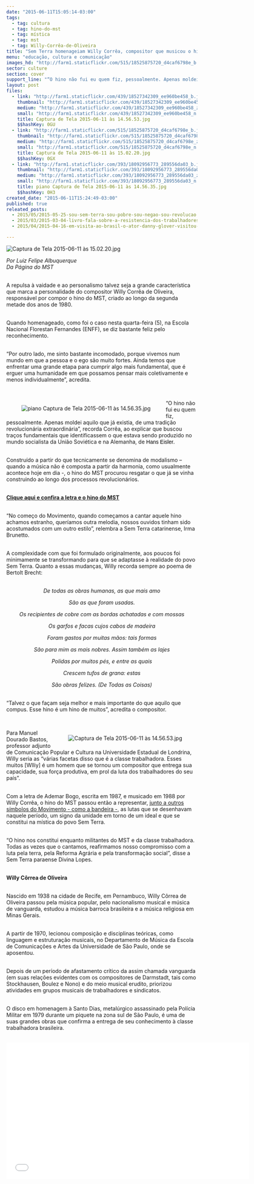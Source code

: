 ```yaml
---
date: "2015-06-11T15:05:14-03:00"
tags:
  - tag: cultura
  - tag: hino-do-mst
  - tag: mística
  - tag: mst
  - tag: Willy-Corrêa-de-Oliveira
title: "Sem Terra homenageiam Willy Corrêa, compositor que musicou o hino do MST"
menu: "educação, cultura e comunicação"
images_hd: "http://farm1.staticflickr.com/515/18525875720_d4caf6798e_b.jpg"
sector: culture
section: cover
support_line: "“O hino não fui eu quem fiz, pessoalmente. Apenas moldei aquilo que já existia, de uma tradição revolucionária extraordinária”, recorda Willy Corrêa."
layout: post
files:
  - link: "http://farm1.staticflickr.com/439/18527342309_ee960be458_b.jpg"
    thumbnail: "http://farm1.staticflickr.com/439/18527342309_ee960be458_t.jpg"
    medium: "http://farm1.staticflickr.com/439/18527342309_ee960be458_z.jpg"
    small: "http://farm1.staticflickr.com/439/18527342309_ee960be458_n.jpg"
    title: Captura de Tela 2015-06-11 às 14.56.53.jpg
    $$hashKey: 0GU
  - link: "http://farm1.staticflickr.com/515/18525875720_d4caf6798e_b.jpg"
    thumbnail: "http://farm1.staticflickr.com/515/18525875720_d4caf6798e_t.jpg"
    medium: "http://farm1.staticflickr.com/515/18525875720_d4caf6798e_z.jpg"
    small: "http://farm1.staticflickr.com/515/18525875720_d4caf6798e_n.jpg"
    title: Captura de Tela 2015-06-11 às 15.02.20.jpg
    $$hashKey: 0GX
  - link: "http://farm1.staticflickr.com/393/18092956773_289556da03_b.jpg"
    thumbnail: "http://farm1.staticflickr.com/393/18092956773_289556da03_t.jpg"
    medium: "http://farm1.staticflickr.com/393/18092956773_289556da03_z.jpg"
    small: "http://farm1.staticflickr.com/393/18092956773_289556da03_n.jpg"
    title: piano Captura de Tela 2015-06-11 às 14.56.35.jpg
    $$hashKey: 0H3
created_date: "2015-06-11T15:24:49-03:00"
published: true
releated_posts:
  - 2015/05/2015-05-25-sou-sem-terra-sou-pobre-sou-negao-sou-revolucao.md
  - 2015/03/2015-03-04-livro-fala-sobre-a-resistencia-dos-trabalhadores-na-cidade-e-no-campo.md
  - 2015/04/2015-04-16-em-visita-ao-brasil-o-ator-danny-glover-visitou-as-instalacoes.md

---
```

<p><img alt="Captura de Tela 2015-06-11 às 15.02.20.jpg" src="http://farm1.staticflickr.com/515/18525875720_d4caf6798e_b.jpg" /></p>

<p><em>Por Luiz Felipe Albuquerque<br />
Da P&aacute;gina do MST</em></p>

<p><br />
A repulsa &agrave; vaidade e ao personalismo talvez seja a grande caracter&iacute;stica que marca a personalidade do compositor Willy Corr&ecirc;a de Oliveira, respons&aacute;vel por compor o hino do MST, criado ao longo da segunda metade dos anos de 1980.</p>

<p><br />
Quando homenageado, como foi o caso nesta quarta-feira (5), na Escola Nacional Florestan Fernandes (ENFF), se diz bastante feliz pelo reconhecimento.</p>

<p><br />
&ldquo;Por outro lado, me sinto bastante incomodado, porque vivemos num mundo em que a pessoa e o ego s&atilde;o muito fortes. Ainda temos que enfrentar uma grande etapa para cumprir algo mais fundamental, que &eacute; erguer uma humanidade em que possamos pensar mais coletivamente e menos individualmente&rdquo;, acredita.</p>

<p>&nbsp;</p>

<figure class="image" style="float:left"><img alt="piano Captura de Tela 2015-06-11 às 14.56.35.jpg" src="http://farm1.staticflickr.com/393/18092956773_289556da03_b.jpg" />
<figcaption></figcaption>
</figure>

<p>&ldquo;O hino n&atilde;o fui eu quem fiz, pessoalmente. Apenas moldei aquilo que j&aacute; existia, de uma tradi&ccedil;&atilde;o revolucion&aacute;ria extraordin&aacute;ria&rdquo;, recorda Corr&ecirc;a, ao explicar que buscou tra&ccedil;os fundamentais que identificassem o que estava sendo produzido no mundo socialista da Uni&atilde;o Sovi&eacute;tica e na Alemanha, de <span style="color: rgb(0, 0, 0); font-family: verdana, helvetica, sans-serif; line-height: normal;">Hans Eisler</span>.</p>

<p><br />
Constru&iacute;do a partir do que tecnicamente se denomina de modalismo &ndash; quando a m&uacute;sica n&atilde;o &eacute; composta a partir da harmonia, como usualmente acontece hoje em dia -, o hino do MST procurou resgatar o que j&aacute; se vinha construindo ao longo dos processos revolucion&aacute;rios.</p>

<p><br />
<strong><a href="http://www.mst.org.br/nossos-simbolos/" target="_blank">Clique aqui e confira a letra e o hino do MST</a></strong></p>

<p><br />
&ldquo;No come&ccedil;o do Movimento, quando come&ccedil;amos a cantar aquele hino achamos estranho, quer&iacute;amos outra melodia, nossos ouvidos tinham sido acostumados com um outro estilo&rdquo;, relembra a Sem Terra catarinense, Irma Brunetto.</p>

<p><br />
A complexidade com que foi formulado originalmente, aos poucos foi minimamente se transformando para que se adaptasse &agrave; realidade do povo Sem Terra. Quanto a essas mudan&ccedil;as, Willy recorda sempre ao poema de Bertolt Brecht:</p>

<p style="text-align: center;"><br />
<em>De todas as obras humanas, as que mais amo</em></p>

<p style="text-align: center;"><em>S&atilde;o as que foram usadas.</em></p>

<p style="text-align: center;"><em>Os recipientes de cobre com as bordas achatadas e com mossas</em></p>

<p style="text-align: center;"><em>Os garfos e facas cujos cabos de madeira</em></p>

<p style="text-align: center;"><em>Foram gastos por muitas m&atilde;os: tais formas</em></p>

<p style="text-align: center;"><em>S&atilde;o para mim as mais nobres. Assim tamb&eacute;m as lajes</em></p>

<p style="text-align: center;"><em>Polidas por muitos p&eacute;s, e entre as quais</em></p>

<p style="text-align: center;"><em>Crescem tufos de grana: estas</em></p>

<p style="text-align: center;"><em>S&atilde;o obras felizes. (De Todas as Coisas)</em></p>

<p><br />
&ldquo;Talvez o que fa&ccedil;am seja melhor e mais importante do que aquilo que compus. Esse hino &eacute; um hino de muitos&rdquo;, acredita o compositor.</p>

<p>&nbsp;</p>

<figure class="image" style="float:right"><img alt="Captura de Tela 2015-06-11 às 14.56.53.jpg" src="http://farm1.staticflickr.com/439/18527342309_ee960be458_b.jpg" />
<figcaption></figcaption>
</figure>

<p>Para Manuel Dourado Bastos, professor adjunto de Comunica&ccedil;&atilde;o Popular e Cultura na Universidade Estadual de Londrina, Willy seria as &ldquo;v&aacute;rias facetas disso que &eacute; a classe trabalhadora. Esses muitos [Wlliy] &eacute; um homem que se tornou um compositor que entrega sua capacidade, sua for&ccedil;a produtiva, em prol da luta dos trabalhadores do seu pa&iacute;s&rdquo;.</p>

<p><br />
Com a letra de Ademar Bogo, escrita em 1987, e musicado em 1988 por Willy Corr&ecirc;a, o hino do MST passou ent&atilde;o a representar, <a href="http://www.mst.org.br/nossos-simbolos/">junto a outros s&iacute;mbolos do Movimento - como a bandeira -,</a> as lutas que se desenhavam naquele per&iacute;odo, um signo da unidade em torno de um ideal e que se constitui na m&iacute;stica do povo Sem Terra.</p>

<p><br />
&ldquo;O hino nos constitui enquanto militantes do MST e da classe trabalhadora. Todas as vezes que o cantamos, reafirmamos nosso compromisso com a luta pela terra, pela Reforma Agr&aacute;ria e pela transforma&ccedil;&atilde;o social&rdquo;, disse a Sem Terra paraense Divina Lopes.</p>

<p><br />
<strong>Willy C&ocirc;rrea de Oliveira</strong></p>

<p><br />
Nascido em 1938 na cidade de Recife, em Pernambuco, Willy C&ocirc;rrea de Oliveira passou pela m&uacute;sica popular, pelo nacionalismo musical e m&uacute;sica de vanguarda, estudou a m&uacute;sica barroca brasileira e a m&uacute;sica religiosa em Minas Gerais.</p>

<p><br />
A partir de 1970, lecionou composi&ccedil;&atilde;o e disciplinas te&oacute;ricas, como linguagem e estrutura&ccedil;&atilde;o musicais, no Departamento de M&uacute;sica da Escola de Comunica&ccedil;&otilde;es e Artes da Universidade de S&atilde;o Paulo, onde se aposentou.</p>

<p><br />
Depois de um per&iacute;odo de afastamento cr&iacute;tico da assim chamada vanguarda (em suas rela&ccedil;&otilde;es evidentes com os compositores de Darmstadt, tais como Stockhausen, Boulez e Nono) e do meio musical erudito, priorizou atividades em grupos musicais de trabalhadores e sindicatos.</p>

<p><br />
O disco em homenagem &agrave; Santo Dias, metal&uacute;rgico assassinado pela Pol&iacute;cia Militar em 1979 durante um piquete na zona sul de S&atilde;o Paulo, &eacute; uma de suas grandes obras que confirma a entrega de seu conhecimento &agrave; classe trabalhadora brasileira.</p>

<p><br />
<iframe allowfullscreen="" frameborder="0" height="360" src="//www.youtube.com/embed/x7oTXYAhEPI" width="640"></iframe></p>
